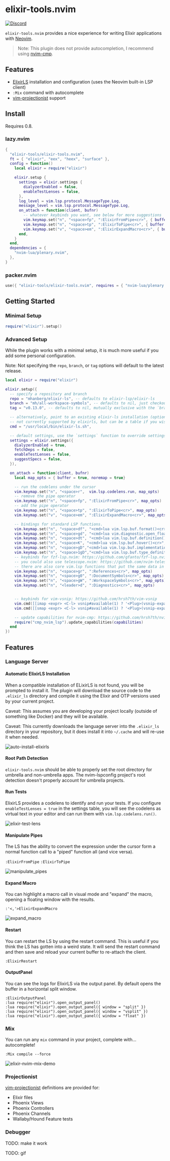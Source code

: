 # elixir-tools.nvim

[![Discord](https://img.shields.io/badge/Discord-5865F3?style=flat&logo=discord&logoColor=white&link=https://discord.gg/nNDMwTJ8)](https://discord.gg/nNDMwTJ8)

`elixir-tools.nvim` provides a nice experience for writing Elixir applications with [Neovim](https://github.com/neovim/neovim).

> Note: This plugin does not provide autocompletion, I recommend using [nvim-cmp](https://github.com/hrsh7th/nvim-cmp).

## Features

- [ElixirLS](https://github.com/elixir-lsp/elixir-ls) installation and configuration (uses the Neovim built-in LSP client)
- `:Mix` command with autocomplete
- [vim-projectionist](https://github.com/tpope/vim-projectionist) support

## Install

Requires 0.8.

### lazy.nvim

```lua
{
  "elixir-tools/elixir-tools.nvim",
  ft = { "elixir", "eex", "heex", "surface" },
  config = function()
    local elixir = require("elixir")

    elixir.setup {
      settings = elixir.settings {
        dialyzerEnabled = false,
        enableTestLenses = false,
      },
      log_level = vim.lsp.protocol.MessageType.Log,
      message_level = vim.lsp.protocol.MessageType.Log,
      on_attach = function(client, bufnr)
        -- whatever keybinds you want, see below for more suggestions
        vim.keymap.set("n", "<space>fp", ":ElixirFromPipe<cr>", { buffer = true, noremap = true })
        vim.keymap.set("n", "<space>tp", ":ElixirToPipe<cr>", { buffer = true, noremap = true })
        vim.keymap.set("v", "<space>em", ":ElixirExpandMacro<cr>", { buffer = true, noremap = true })
      end,
    }
  end,
  dependencies = {
    "nvim-lua/plenary.nvim",
  },
}
```

### packer.nvim

```lua
use({ "elixir-tools/elixir-tools.nvim", requires = { "nvim-lua/plenary.nvim" }})
```

## Getting Started

### Minimal Setup

```lua
require("elixir").setup()
```

### Advanced Setup

While the plugin works with a minimal setup, it is much more useful if you add some personal configuration.

Note: Not specifying the `repo`, `branch`, or `tag` options will default to the latest release.

```lua
local elixir = require("elixir")

elixir.setup({
  -- specify a repository and branch
  repo = "mhanberg/elixir-ls", -- defaults to elixir-lsp/elixir-ls
  branch = "mh/all-workspace-symbols", -- defaults to nil, just checkouts out the default branch, mutually exclusive with the `tag` option
  tag = "v0.13.0", -- defaults to nil, mutually exclusive with the `branch` option

  -- alternatively, point to an existing elixir-ls installation (optional)
  -- not currently supported by elixirls, but can be a table if you wish to pass other args `{"path/to/elixirls", "--foo"}`
  cmd = "/usr/local/bin/elixir-ls.sh",

  -- default settings, use the `settings` function to override settings
  settings = elixir.settings({
    dialyzerEnabled = true,
    fetchDeps = false,
    enableTestLenses = false,
    suggestSpecs = false,
  }),

  on_attach = function(client, bufnr)
    local map_opts = { buffer = true, noremap = true}

    -- run the codelens under the cursor
    vim.keymap.set("n", "<space>r",  vim.lsp.codelens.run, map_opts)
    -- remove the pipe operator
    vim.keymap.set("n", "<space>fp", ":ElixirFromPipe<cr>", map_opts)
    -- add the pipe operator
    vim.keymap.set("n", "<space>tp", ":ElixirToPipe<cr>", map_opts)
    vim.keymap.set("v", "<space>em", ":ElixirExpandMacro<cr>", map_opts)

    -- bindings for standard LSP functions.
    vim.keymap.set("n", "<space>df", "<cmd>lua vim.lsp.buf.format()<cr>", map_opts)
    vim.keymap.set("n", "<space>gd", "<cmd>lua vim.diagnostic.open_float()<cr>", map_opts)
    vim.keymap.set("n", "<space>dt", "<cmd>lua vim.lsp.buf.definition()<cr>", map_opts)
    vim.keymap.set("n", "<space>K", "<cmd>lua vim.lsp.buf.hover()<cr>", map_opts)
    vim.keymap.set("n", "<space>gD","<cmd>lua vim.lsp.buf.implementation()<cr>", map_opts)
    vim.keymap.set("n", "<space>1gD","<cmd>lua vim.lsp.buf.type_definition()<cr>", map_opts)
    -- keybinds for fzf-lsp.nvim: https://github.com/gfanto/fzf-lsp.nvim
    -- you could also use telescope.nvim: https://github.com/nvim-telescope/telescope.nvim
    -- there are also core vim.lsp functions that put the same data in the loclist
    vim.keymap.set("n", "<space>gr", ":References<cr>", map_opts)
    vim.keymap.set("n", "<space>g0", ":DocumentSymbols<cr>", map_opts)
    vim.keymap.set("n", "<space>gW", ":WorkspaceSymbols<cr>", map_opts)
    vim.keymap.set("n", "<leader>d", ":Diagnostics<cr>", map_opts)


    -- keybinds for vim-vsnip: https://github.com/hrsh7th/vim-vsnip
    vim.cmd([[imap <expr> <C-l> vsnip#available(1) ? '<Plug>(vsnip-expand-or-jump)' : '<C-l>']])
    vim.cmd([[smap <expr> <C-l> vsnip#available(1) ? '<Plug>(vsnip-expand-or-jump)' : '<C-l>']])

    -- update capabilities for nvim-cmp: https://github.com/hrsh7th/nvim-cmp
    require("cmp_nvim_lsp").update_capabilities(capabilities)
  end
})
```

## Features

### Language Server

#### Automatic ElixirLS Installation

When a compatible installation of ELixirLS is not found, you will be prompted to install it. The plugin will download the source code to the `.elixir_ls` directory and compile it using the Elixir and OTP versions used by your current project.

Caveat: This assumes you are developing your project locally (outside of something like Docker) and they will be available.

Caveat: This currently downloads the language server into the `.elixir_ls` directory in your repository, but it does install it into `~/.cache` and will re-use it  when needed.

![auto-install-elixirls](https://user-images.githubusercontent.com/5523984/160333851-94d448d9-5c80-458c-aa0d-4c81528dde8f.gif)

#### Root Path Detection

`elixir-tools.nvim` should be able to properly set the root directory for umbrella and non-umbrella apps. The nvim-lspconfig project's root detection doesn't properly account for umbrella projects.

#### Run Tests

ElixirLS provides a codelens to identify and run your tests. If you configure `enableTestLenses = true` in the settings table, you will see the codelens as virtual text in your editor and can run them with `vim.lsp.codelens.run()`.

![elixir-test-lens](https://user-images.githubusercontent.com/5523984/159722637-ef1586d5-9d47-4e1a-b68b-6a90ad744098.gif)

#### Manipulate Pipes

The LS has the ability to convert the expression under the cursor form a normal function call to a "piped" function all (and vice versa).

`:ElixirFromPipe`
`:ElixirToPipe`

![manipulate_pipes](https://user-images.githubusercontent.com/5523984/160508641-cedb6ebf-3ec4-4229-9708-aa360b15a2d5.gif)

#### Expand Macro

You can highlight a macro call in visual mode and "expand" the macro, opening a floating window with the results.

`:'<,'>ElixirExpandMacro`

![expand_macro](https://user-images.githubusercontent.com/5523984/162372669-4782baba-1889-4145-8a4f-e3bf13a6450d.gif)

#### Restart

You can restart the LS by using the restart command. This is useful if you think the LS has gotten into a weird state. It will send the restart command and then save and reload your current buffer to re-attach the client.

`:ElixirRestart`

#### OutputPanel

You can see the logs for ElixirLS via the output panel. By default opens the buffer in a horizontal split window.

```
:ElixirOutputPanel
:lua require("elixir").open_output_panel()
:lua require("elixir").open_output_panel({ window = "split" })
:lua require("elixir").open_output_panel({ window = "vsplit" })
:lua require("elixir").open_output_panel({ window = "float" })
```

### Mix

You can run any `mix` command in your project, complete with... autocomplete!

`:Mix compile --force`

![elixir-nvim-mix-demo](https://user-images.githubusercontent.com/5523984/181859468-19d47a55-3f63-4af5-8698-4b5dd3459141.gif)

### Projectionist

[vim-projectionist](https://github.com/tpope/vim-projectionist) definitions are provided for:

- Elixir files
- Phoenix Views
- Phoenix Controllers
- Phoenix Channels
- Wallaby/Hound Feature tests

### Debugger

TODO: make it work

TODO: gif
